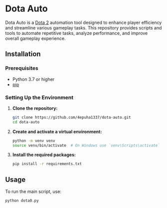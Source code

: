 # Dota Auto

Dota Auto is a [Dota 2](https://www.dota2.com/) automation tool designed to enhance player efficiency and streamline various gameplay tasks. This repository provides scripts and tools to automate repetitive tasks, analyze performance, and improve overall gameplay experience.

## Installation

### Prerequisites

- Python 3.7 or higher
- [pip](https://pip.pypa.io/en/stable/)

### Setting Up the Environment

1. **Clone the repository:**

    ```bash
    git clone https://github.com/4epuha1337/dota-auto.git
    cd dota-auto
    ```

2. **Create and activate a virtual environment:**

    ```bash
    python -m venv venv
    source venv/bin/activate  # On Windows use `venv\Scripts\activate`
    ```

3. **Install the required packages:**

    ```bash
    pip install -r requirements.txt
    ```

## Usage

To run the main script, use:

```bash
python dota0.py

